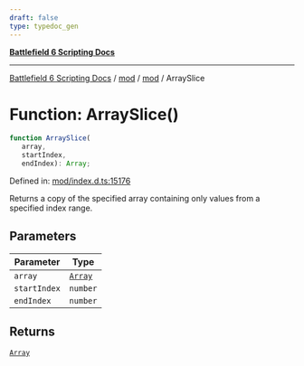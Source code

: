 ```yaml
---
draft: false
type: typedoc_gen
---
```


[**Battlefield 6 Scripting Docs**](../../../_index.md)

***

[Battlefield 6 Scripting Docs](../../../_index.md) / [mod](../../_index.md) / [mod](../_index.md) / ArraySlice

# Function: ArraySlice()

```ts
function ArraySlice(
   array, 
   startIndex, 
   endIndex): Array;
```

Defined in: [mod/index.d.ts:15176](https://github.com/battlefield-portal-community/portal-docs/blob/ff09b2690670f74de7e97198022e5a97ff1161ff/generators/santiago/mod/index.d.ts#L15176)

Returns a copy of the specified array containing only values from a specified index range.

## Parameters

| Parameter | Type |
| ------ | ------ |
| `array` | [`Array`](../Array/_index.md) |
| `startIndex` | `number` |
| `endIndex` | `number` |

## Returns

[`Array`](../Array/_index.md)
